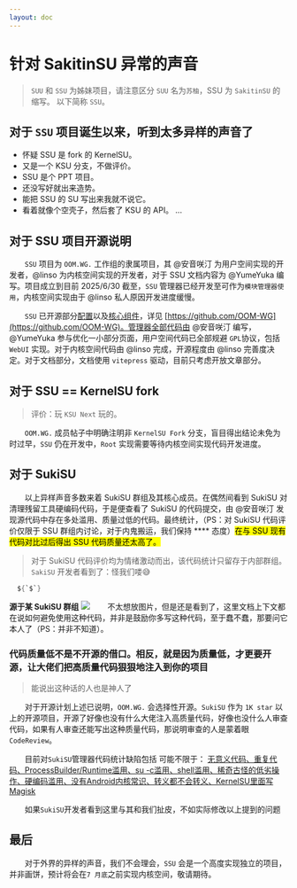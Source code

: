 ```yaml
---
layout: doc
---
```


# 针对 SakitinSU 异常的声音

> `SUU` 和 `SSU` 为姊妹项目，请注意区分 `SUU` 名为`苏柚`，SSU 为 `SakitinSU` 的缩写。
> 以下简称 `SSU`。

## 对于 `SSU` 项目诞生以来，听到太多异样的声音了

  * 怀疑 SSU 是 fork 的 KernelSU。
  * 又是一个 KSU 分支，不做评价。
  * SSU 是个 PPT 项目。
  * 还没写好就出来造势。
  * 能把 SSU 的 SU 写出来我就不说它。
  * 看着就像个空壳子，然后套了 KSU 的 API。
    ...

## 对于 SSU 项目开源说明

　　`SSU` 项目为 `OOM.WG.` 工作组的隶属项目，其 @安音咲汀 为用户空间实现的开发者，@linso 为内核空间实现的开发者，对于 SSU 文档内容为 @YumeYuka 编写。项目成立到目前 2025/6/30 截至，`SSU` 管理器已经开发至可作为`模块管理器使用`，内核空间实现由于 @linso 私人原因开发进度缓慢。

　　`SSU` 已开源部分[配置](https://www.google.com/search?q=https://github.com/OOM-WG/SakitinSU)以及[核心组件](https://github.com/OOM-WG/WMLang)，详见 [https://github.com/OOM-WG](https://github.com/OOM-WG)。管理器全部代码由 @安音咲汀 编写，@YumeYuka 参与优化一小部分页面，用户空间代码已全部规避 `GPL`协议，包括 `WebUI` 实现。对于内核空间代码由 @linso 完成，开源程度由 @linso 完善度决定。对于文档部分，文档使用 `vitepress` 驱动，目前只考虑开放文章部分。

## 对于 SSU == KernelSU fork

> 评价：玩 `KSU Next` 玩的。

　　`OOM.WG.` 成员帖子中明确注明非 `KernelSU Fork` 分支，盲目得出结论未免为时过早，`SSU` 仍在开发中，`Root` 实现需要等待内核空间实现代码开发进度。

## 对于 SukiSU

　　以上异样声音多数来着 SukiSU 群组及其核心成员。在偶然间看到 SukiSU 对清理残留工具硬编码代码，于是便查看了 SukiSU 的代码提交，由 @安音咲汀 发现源代码中存在多处滥用、质量过低的代码。最终统计，（PS：对 SukiSU 代码评价仅限于 SSU 群组内讨论，对于内鬼搬运，我们保持 \*\*\*\* 态度）<mark>在与 SSU 现有代码对比过后得出 SSU 代码质量还太高了。</mark>

> 对于 SukiSU 代码评价均为情绪激动而出，该代码统计只留存于内部群组。
> `SakiSU` 开发者看到了：怪我们喽😅

```kt
  ${`$`}
```

**源于某 SukiSU 群组**
![](/assets/img/img.png)
　　不太想放图片，但是还是看到了，这里文档上下文都在说如何避免使用这种代码，并非是鼓励你多写这种代码，至于蠢不蠢，那要问它本人了（PS：并非不知道）。

###  代码质量低不是不开源的借口。相反，就是因为质量低，才更要开源，让大佬们把高质量代码狠狠地注入到你的项目

> 能说出这种话的人也是神人了

　　对于开源计划上述已说明，`OOM.WG.` 会选择性开源。`SukiSU` 作为 `1K star` 以上的开源项目，开源了好像也没有什么大佬注入高质量代码，好像也没什么人审查代码，如果有人审查还能写出这种质量代码，那说明审查的人是蒙着眼 `CodeReview`。

　　目前对`SukiSU`管理器代码统计缺陷包括 可能不限于： <u>无意义代码、重复代码、ProcessBuilder/Runtime滥用、su -c滥用、shell滥用、稀奇古怪的低劣操作、硬编码滥用、没有Android内核常识、转义都不会转义、KernelSU里面写Magisk</u>

　　如果`SukiSU`开发者看到这里与其和我们扯皮，不如实际修改以上提到的问题

## 最后

　　对于外界的异样的声音，我们不会理会，`SSU` 会是一个高度实现独立的项目，并非画饼，预计将会在`7 月底`之前实现内核空间，敬请期待。